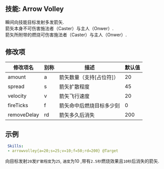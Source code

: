 技能: Arrow Volley
--------------------------

瞬间向技能目标发射多发箭矢.  
箭矢本身不可伤害施法者（Caster）与主人（Onwer）.  
箭矢所附带的燃烧可伤害施法者（Caster）与主人（Onwer）.

修改项
----------

| 修改项名 | 别称    | 描述                                                                                                    | 默认值 |
|-----------|------------|----------------------------------------------------------------------------------------------------------------|---------------|
| amount      | a       | 箭矢数量（支持[占位符]）                         | 20      |
| spread      | s       | 箭矢扩散程度                              | 45      |
| velocity    | v       | 箭矢飞行速度                                 | 20      |
| fireTicks   | f       | 箭矢命中后燃烧目标多少刻           | 0       |
| removeDelay | rd      | 箭矢多久后消失 | 200     |

示例
--------

```yaml
 Skills:
 - arrowvolley{a=20;s=25;v=10;f=50;rd=200} @Target
```
向目标发射`20`发`扩散程度`为`25`, `速度`为10 ,带有`2.5秒`燃烧效果且`10秒`后消失的箭矢.
